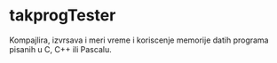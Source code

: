 # takprogTester
Kompajlira, izvrsava i meri vreme i koriscenje memorije datih programa pisanih u C, C++ ili Pascalu.
